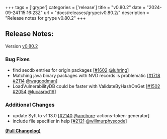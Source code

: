 +++
tags = ['grype']
categories = ['release']
title = "v0.80.2"
date = "2024-09-24T15:16:23Z"
url = "docs/releases/grype/v0.80.2/"
description = "Release notes for grype v0.80.2"
+++

## Release Notes:
Version [v0.80.2](https://github.com/anchore/grype/releases/tag/v0.80.2)

### Bug Fixes

- find secdb entries for origin packages [[#1602](https://github.com/anchore/grype/pull/1602) [@luhring](https://github.com/luhring)]
- Matching java binary packages with NVD records is problematic [[#1718](https://github.com/anchore/grype/issues/1718) [#2114](https://github.com/anchore/grype/pull/2114) [@wagoodman](https://github.com/wagoodman)]
- LoadVulnerabilityDB could be faster with ValidateByHashOnGet [[#1502](https://github.com/anchore/grype/issues/1502) [#2054](https://github.com/anchore/grype/pull/2054) [@lucasrod16](https://github.com/lucasrod16)]

### Additional Changes

- update Syft to v1.13.0 [[#2140](https://github.com/anchore/grype/pull/2140) [@anchore](https://github.com/anchore)-actions-token-generator]
- include file specifier in help [[#2121](https://github.com/anchore/grype/pull/2121) [@willmurphyscode](https://github.com/willmurphyscode)]

**[(Full Changelog)](https://github.com/anchore/grype/compare/v0.80.1...v0.80.2)**
